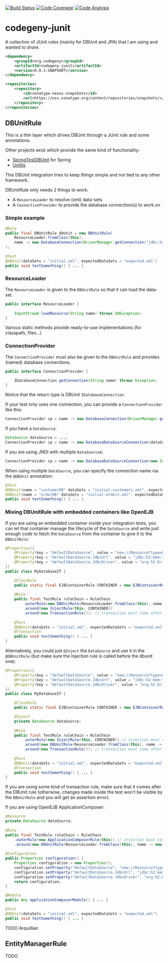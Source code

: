 [![Build Status](https://img.shields.io/travis/codegeny/codegeny-junit.svg)](https://travis-ci.org/codegeny/codegeny-junit)
[![Code Coverage](https://img.shields.io/codecov/c/github/codegeny/codegeny-junit.svg)](https://codecov.io/gh/codegeny/codegeny-junit)
[![Code Analysis](https://img.shields.io/codacy/grade/727060bc23ae406f836f76fac448a01f.svg)](https://www.codacy.com/app/codegeny/codegeny-junit)

# codegeny-junit

A collection of JUnit rules (mainly for DBUnit and JPA) that I am using and wanted to share.

```xml
<dependency>
	<groupId>org.codegeny</groupId>
	<artifactId>codegeny-junit</artifactId>
	<version>0.0.1-SNAPSHOT</version>
</dependency>

<repositories>
	<repository>
		<id>sonatype-nexus-snapshots</id>
		<url>https://oss.sonatype.org/content/repositories/snapshots/</url>
	</repository>
</repositories>
```

## DBUnitRule

This is a thin layer which drives DBUnit through a JUnit rule and some annotations.

Other projects exist which provide the same kind of functionality:

- [SpringTestDBUnit](https://github.com/springtestdbunit/spring-test-dbunit) for Spring
- [Unitils](http://www.unitils.org/tutorial-database.html)

This DBUnit integration tries to keep things simple and not tied to any other framework.

DBUnitRule only needs 2 things to work:

- A `ResourceLoader` to resolve (xml) data-sets
- A `ConnectionProvider` to provide the database connection(s) to work on

### Simple example

```java
@Rule
public final DBUnitRule dbUnit = new DBUnitRule(
    ResourceLoader.fromClass(this),
    name -> new DatabaseConnection(DriverManager.getConnection("jdbc:h2:mem:test;DB_CLOSE_DELAY=-1", "sa", ""))
);
    
@Test
@DBUnit(dataSets = "initial.xml", expectedDataSets = "expected.xml")
public void testSomething() { ... }    
```

### ResourceLoader

The `ResourceLoader` is given to the `DBUnitRule` so that it can load the data-set.

```java
public interface ResourceLoader {
	
    InputStream loadResource(String name) throws IOException;
}   
```

Various static methods provide ready-to-use implementations (for classpath, files...)

### ConnectionProvider

The `ConnectionProvider` must also be given to the `DBUnitRule` and provides (named) database connections.

```java
public interface ConnectionProvider {

    IDatabaseConnection getConnection(String name) throws Exception;
}
```

Notice that the return type is DBUnit `IDatabaseConnection`.

If your test only uses one connection, you can provide a `ConnectionProvider` like this:

```java
ConnectionProvider cp = name -> new DatabaseConnection(DriverManager.getConnection("jdbc:h2:mem:test;DB_CLOSE_DELAY=-1", "sa", ""));
```

If you have a `DataSource`:

```java
DataSource dataSource = ...;
ConnectionProvider cp = name -> new DatabaseDataSourceConnection(dataSource);
```

If you are using JNDI with multiple `DataSource`s:

```java
ConnectionProvider cp = name -> new DatabaseDataSourceConnection(new InitialContext(), "java:comp/env/jdbc/" + name));
```

When using multiple `DataSource`, you can specify the connection name via the `@DBUnit` annotation:

```java
@Test
@DBUnit(name = "customerDB" dataSets = "initial-customers.xml", expectedDataSets = "expected-customers.xml")
@DBUnit(name = "orderDB" dataSets = "initial-orders.xml", expectedDataSets = "expected-orders.xml")
public void testSomething() { ... }
```

### Mixing DBUnitRule with embedded containers like OpenEJB

If you are using an embedded container inside your integration tests, you can let that container manage the lifecycle of the `DataSource` and write
just enough code to fetch the `DataSource` from the container to give it to the `DBUnitRule`:

```java
@Properties({
	@Property(key = "defaultDataSource", value = "new://Resource?type=DataSource"),
	@Property(key = "defaultDataSource.JdbcUrl", value = "jdbc:h2:mem:test;DB_CLOSE_DELAY=-1"),
	@Property(key = "defaultDataSource.JdbcDriver", value = "org.h2.Driver"),
})
public class MyDatabaseIT {

    @ClassRule
    public static final EJBContainerRule CONTAINER = new EJBContainerRule(); 
	
    @Rule
    public final TestRule ruleChain = RuleChain
        .outerRule(new DBUnitRule(ResourceLoader.fromClass(this), name -> new DatabaseDataSourceConnection(CONTAINER.resource(DataSource.class, "defaultDataSource"))))
        .around(new InjectRule(this, CONTAINER))
        .around(new TransactionRule()); // transaction must come after dbunit
        
    @Test
    @DBUnit(dataSets = "initial.xml", expectedDataSets = "expected.xml")
    @Transaction
    public void testSomething() { ... }  
}
```

Alternatively, you could just `@Inject` the `DataSource` and use it in the `@DBUnitRule` (but make sure the injection rule is called before the dbunit one):

```java
@Properties({
	@Property(key = "defaultDataSource", value = "new://Resource?type=DataSource"),
	@Property(key = "defaultDataSource.JdbcUrl", value = "jdbc:h2:mem:test;DB_CLOSE_DELAY=-1"),
	@Property(key = "defaultDataSource.JdbcDriver", value = "org.h2.Driver"),
})
public class MyDatabaseIT {

    @ClassRule
    public static final EJBContainerRule CONTAINER = new EJBContainerRule(); 

    @Inject
    private DataSource dataSource;
	
    @Rule
    public final TestRule ruleChain = RuleChain
        .outerRule(new InjectRule(this, CONTAINER)) // injection must come before dbunit
        .around(new DBUnitRule(ResourceLoader.fromClass(this), name -> new DatabaseDataSourceConnection(this.dataSource))
        .around(new TransactionRule()); // transaction must come after dbunit
        
    @Test
    @DBUnit(dataSets = "initial.xml", expectedDataSets = "expected.xml")
    @Transaction
    public void testSomething() { ... }  
}
```

If you are using some kind of transaction rule, make sure that it comes after the DBUnit rule (otherwise, changes made inside the test won't be visible by the `DBUnitRule`
and you will get an assertion error).

If you are using OpenEJB ApplicationComposer:

```java
@Resource
private DataSource dataSource;
	
@Rule
public final TestRule ruleChain = RuleChain
    .outerRule(new ApplicationComposerRule(this)) // injection must come before dbunit
    .around(new DBUnitRule(ResourceLoader.fromClass(this), name -> new DatabaseDataSourceConnection(this.dataSource)));
	
@Configuration
public Properties configuration() {
    Properties configuration = new Properties();
    configuration.setProperty("defaultDataSource", "new://Resource?type=DataSource");
    configuration.setProperty("defaultDataSource.JdbcUrl", "jdbc:h2:mem:test;DB_CLOSE_DELAY=-1");
    configuration.setProperty("defaultDataSource.JdbcDriver", "org.h2.Driver");
    return configuration;
}

@Module
public Any applicationComposerModule() { ... }

@Test
@DBUnit(dataSets = "initial.xml", expectedDataSets = "expected.xml")
public void testSomething() { ... } 
```

TODO Arquillian

## EntityManagerRule

TODO